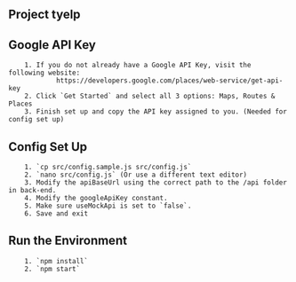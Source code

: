 ## Project tyelp

## Google API Key
		1. If you do not already have a Google API Key, visit the following website: 
				https://developers.google.com/places/web-service/get-api-key
		2. Click `Get Started` and select all 3 options: Maps, Routes & Places
		3. Finish set up and copy the API key assigned to you. (Needed for config set up)

## Config Set Up
		1. `cp src/config.sample.js src/config.js`
		2. `nano src/config.js` (Or use a different text editor)
		3. Modify the apiBaseUrl using the correct path to the /api folder in back-end.
		4. Modify the googleApiKey constant. 
		5. Make sure useMockApi is set to `false`.
		6. Save and exit

## Run the Environment
		1. `npm install`
		2. `npm start`
